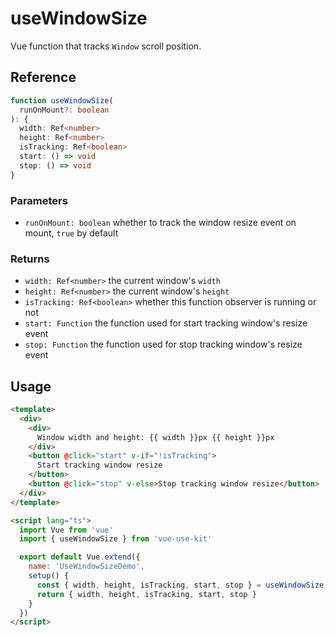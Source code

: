 # useWindowSize

Vue function that tracks `Window` scroll position.

## Reference

```typescript
function useWindowSize(
  runOnMount?: boolean
): {
  width: Ref<number>
  height: Ref<number>
  isTracking: Ref<boolean>
  start: () => void
  stop: () => void
}
```

### Parameters

- `runOnMount: boolean` whether to track the window resize event on mount, `true` by default

### Returns

- `width: Ref<number>` the current window's `width`
- `height: Ref<number>` the current window's `height`
- `isTracking: Ref<boolean>` whether this function observer is running or not
- `start: Function` the function used for start tracking window's resize event
- `stop: Function` the function used for stop tracking window's resize event

## Usage

```html
<template>
  <div>
    <div>
      Window width and height: {{ width }}px {{ height }}px
    </div>
    <button @click="start" v-if="!isTracking">
      Start tracking window resize
    </button>
    <button @click="stop" v-else>Stop tracking window resize</button>
  </div>
</template>

<script lang="ts">
  import Vue from 'vue'
  import { useWindowSize } from 'vue-use-kit'

  export default Vue.extend({
    name: 'UseWindowSizeDemo',
    setup() {
      const { width, height, isTracking, start, stop } = useWindowSize()
      return { width, height, isTracking, start, stop }
    }
  })
</script>
```

